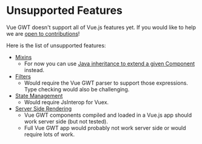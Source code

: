 # Unsupported Features

Vue GWT doesn't support all of Vue.js features yet.
If you would like to help we are [open to contributions](https://github.com/Axellience/vue-gwt)!

Here is the list of unsupported features:

* [Mixins](https://vuejs.org/v2/guide/mixins.html)
    * For now you can use [Java inheritance to extend a given Component](../composition/extending-components.md) instead.
* [Filters](https://vuejs.org/v2/guide/filters.html)
    * Would require the Vue GWT parser to support those expressions. Type checking would also be challenging.
* [State Management](https://vuejs.org/v2/guide/state-management.html)
    * Would require JsInterop for Vuex.
* [Server Side Rendering](https://vuejs.org/v2/guide/ssr.html)
    * Vue GWT components compiled and loaded in a Vue.js app should work server side (but not tested).
    * Full Vue GWT app would probably not work server side or would require lots of work.